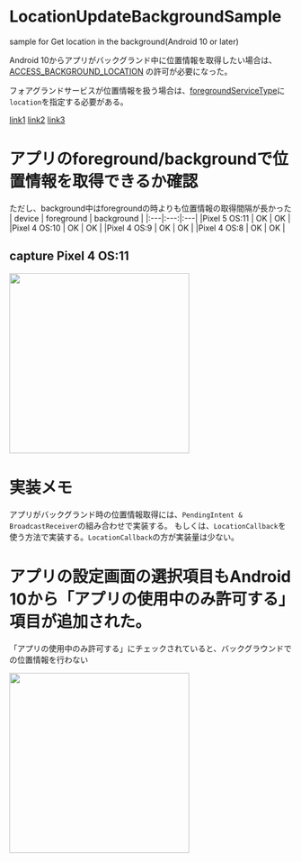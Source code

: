 # LocationUpdateBackgroundSample
sample for Get location in the background(Android 10 or later)

Android 10からアプリがバックグランド中に位置情報を取得したい場合は、[ACCESS_BACKGROUND_LOCATION](https://developer.android.com/reference/android/Manifest.permission#ACCESS_BACKGROUND_LOCATION) の許可が必要になった。

フォアグランドサービスが位置情報を扱う場合は、[foregroundServiceType](https://developer.android.com/reference/android/R.attr#foregroundServiceType)に`location`を指定する必要がある。

[link1](https://developer.android.com/about/versions/10/features#fg-service-types)
[link2](https://developer.android.com/about/versions/10/highlights#privacy_for_users)
[link3](https://developer.android.com/about/versions/10/privacy/changes#app-access-device-location)

# アプリのforeground/backgroundで位置情報を取得できるか確認

ただし、background中はforegroundの時よりも位置情報の取得間隔が長かった
| device | foreground | background |
|:---|:---:|:---|
|Pixel 5 OS:11 | OK | OK |
|Pixel 4 OS:10 | OK | OK |
|Pixel 4 OS:9 | OK | OK |
|Pixel 4 OS:8 | OK | OK |

## capture Pixel 4 OS:11
<img src="https://user-images.githubusercontent.com/16476224/121790680-a8ea2580-cc1c-11eb-9a09-60137d6c13d8.png" width=320/>

# 実装メモ
アプリがバックグランド時の位置情報取得には、`PendingIntent & BroadcastReceiver`の組み合わせで実装する。
もしくは、`LocationCallback`を使う方法で実装する。`LocationCallback`の方が実装量は少ない。

# アプリの設定画面の選択項目もAndroid 10から「アプリの使用中のみ許可する」項目が追加された。

「アプリの使用中のみ許可する」にチェックされていると、バックグラウンドでの位置情報を行わない

<img src="https://user-images.githubusercontent.com/16476224/115006050-625da080-9ee3-11eb-8849-d72701fcdff9.png" width=320 />
